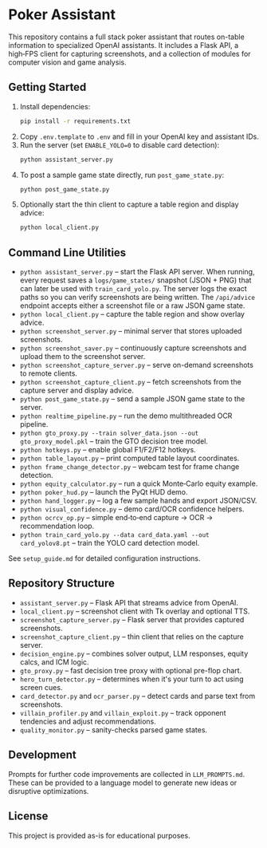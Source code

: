 # Poker Assistant

This repository contains a full stack poker assistant that routes on-table information to specialized OpenAI assistants. It includes a Flask API, a high‑FPS client for capturing screenshots, and a collection of modules for computer vision and game analysis.

## Getting Started

1. Install dependencies:
   ```bash
   pip install -r requirements.txt
   ```
2. Copy `.env.template` to `.env` and fill in your OpenAI key and assistant IDs.
3. Run the server (set `ENABLE_YOLO=0` to disable card detection):
   ```bash
   python assistant_server.py
   ```
4. To post a sample game state directly, run `post_game_state.py`:
   ```bash
   python post_game_state.py
   ```
5. Optionally start the thin client to capture a table region and display advice:
   ```bash
   python local_client.py
   ```

## Command Line Utilities

- `python assistant_server.py` – start the Flask API server. When running,
  every request saves a `logs/game_states/` snapshot (JSON + PNG) that can later
  be used with `train_card_yolo.py`. The server logs the exact paths so you can
  verify screenshots are being written. The `/api/advice` endpoint accepts
  either a screenshot file or a raw JSON game state.
- `python local_client.py` – capture the table region and show overlay advice.
- `python screenshot_server.py` – minimal server that stores uploaded screenshots.
- `python screenshot_saver.py` – continuously capture screenshots and upload them to the screenshot server.
- `python screenshot_capture_server.py` – serve on-demand screenshots to remote clients.
- `python screenshot_capture_client.py` – fetch screenshots from the capture server and display advice.
- `python post_game_state.py` – send a sample JSON game state to the server.
- `python realtime_pipeline.py` – run the demo multithreaded OCR pipeline.
- `python gto_proxy.py --train solver_data.json --out gto_proxy_model.pkl` – train the GTO decision tree model.
- `python hotkeys.py` – enable global F1/F2/F12 hotkeys.
- `python table_layout.py` – print computed table layout coordinates.
- `python frame_change_detector.py` – webcam test for frame change detection.
- `python equity_calculator.py` – run a quick Monte‑Carlo equity example.
- `python poker_hud.py` – launch the PyQt HUD demo.
- `python hand_logger.py` – log a few sample hands and export JSON/CSV.
- `python visual_confidence.py` – demo card/OCR confidence helpers.
- `python ocrcv_op.py` – simple end‑to‑end capture → OCR → recommendation loop.
- `python train_card_yolo.py --data card_data.yaml --out card_yolov8.pt` – train the YOLO card detection model.

See `setup_guide.md` for detailed configuration instructions.

## Repository Structure

- `assistant_server.py` – Flask API that streams advice from OpenAI.
- `local_client.py` – screenshot client with Tk overlay and optional TTS.
- `screenshot_capture_server.py` – Flask server that provides captured screenshots.
- `screenshot_capture_client.py` – thin client that relies on the capture server.
- `decision_engine.py` – combines solver output, LLM responses, equity calcs, and ICM logic.
- `gto_proxy.py` – fast decision tree proxy with optional pre-flop chart.
- `hero_turn_detector.py` – determines when it's your turn to act using screen cues.
- `card_detector.py` and `ocr_parser.py` – detect cards and parse text from screenshots.
- `villain_profiler.py` and `villain_exploit.py` – track opponent tendencies and adjust recommendations.
- `quality_monitor.py` – sanity-checks parsed game states.

## Development

Prompts for further code improvements are collected in `LLM_PROMPTS.md`. These can be provided to a language model to generate new ideas or disruptive optimizations.

## License

This project is provided as-is for educational purposes.
